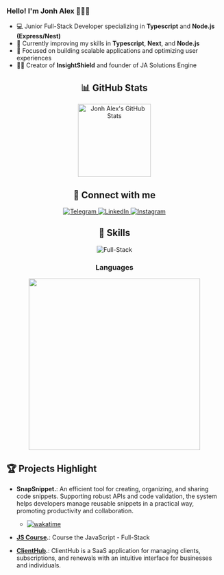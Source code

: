 ### Hello! I'm Jonh Alex 🙋🏽‍♂️

- 💻 Junior Full-Stack Developer specializing in **Typescript** and **Node.js (Express/Nest)**
- 🌱 Currently improving my skills in **Typescript**, **Next**, and **Node.js**
- 🚀 Focused on building scalable applications and optimizing user experiences
- 👨‍💻 Creator of **InsightShield** and founder of JA Solutions Engine

<div align="center">
  <h2> 📊 GitHub Stats </h2>
</div>

<div align="center">
  <a href="https://github.com/Jonhvmp">
    <img height="170em" src="https://github-readme-stats.vercel.app/api?username=Jonhvmp&show_icons=true&theme=dracula&count_private=true" alt="Jonh Alex's GitHub Stats"/>
  </a>
</div>

<div align="center">
  <h2> 🔗 Connect with me </h2>
</div>

<div align="center">
  <a href="https://t.me/Jonhvmp" target="_blank">
    <img src="https://img.shields.io/badge/Telegram-2CA5E0?style=for-the-badge&logo=telegram&logoColor=white" alt="Telegram"/>
  </a>
  <a href="https://www.linkedin.com/in/Jonhvmp" target="_blank">
    <img src="https://img.shields.io/badge/LinkedIn-0077B5?style=for-the-badge&logo=linkedin&logoColor=white" alt="LinkedIn"/>
  </a>
  <a href="https://www.instagram.com/jonhvmp/" target="_blank">
    <img src="https://img.shields.io/badge/Instagram-E4405F?style=for-the-badge&logo=instagram&logoColor=white" alt="Instagram"/>
  </a>
</div>

<div align="center">
  <h2> 🚀 Skills </h2>
</div>

<div align="center">
  <img src="https://img.shields.io/badge/full-stack-323330?style=for-the-badge&logo=full-stack&logo" alt="Full-Stack" title="Full-Stack"/>

  <div align="center">
    <h3>Languages</h3>
    <figure>
      <img 
        src="https://wakatime.com/share/@Jonhvmp/0496ab4f-d98c-422d-b2f9-eadd286249ee.svg" height="400px">
      </img>
    </figure>
  </div>
    
</div>



<h2> 🏆 Projects Highlight </h2>

- **SnapSnippet.**: An efficient tool for creating, organizing, and sharing code snippets. Supporting robust APIs and code validation, the system helps developers manage reusable snippets in a practical way, promoting productivity and collaboration.
  - <a href="https://wakatime.com/badge/github/Jonhvmp/SnapSnippet"><img src="https://wakatime.com/badge/github/Jonhvmp/SnapSnippet.svg" alt="wakatime"></a>
   
- **[JS Course](https://www.github.com/jonhvmp/js-course/).**: Course the JavaScript - Full-Stack
- **[ClientHub](https://clienthub-frontend-gamma.vercel.app/).**: ClientHub is a SaaS application for managing clients, subscriptions, and renewals with an intuitive interface for businesses and individuals.
